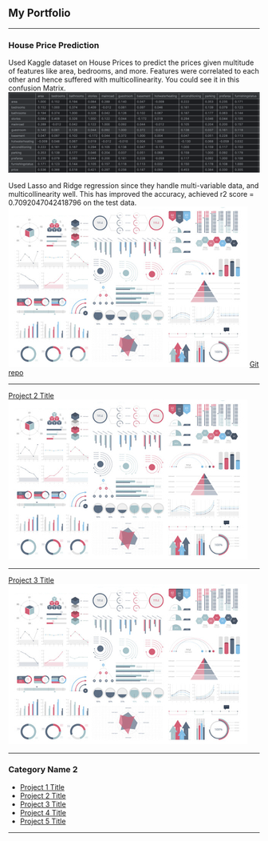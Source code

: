 ## My Portfolio

---

### House Price Prediction


Used Kaggle dataset on House Prices to predict the prices given multitude of features  like area, bedrooms, and more.
Features were correlated to each other and hence suffered with multicollinearity. You could see it in this confusion Matrix.
<img src="images/house_price_corr_matrix.png?raw=true"/>

Used Lasso and Ridge regression since they handle multi-variable data, and multicollinearity well.
This has improved the accuracy, achieved r2 score = 0.7092047042418796 on the test data.
<img src="images/dummy_thumbnail.jpg?raw=true"/>
[Git repo]([http://example.com/](https://github.com/kartikpradyumna92/Kaggle_House_Price_Predictions))

---
[Project 2 Title](/pdf/sample_presentation.pdf)
<img src="images/dummy_thumbnail.jpg?raw=true"/>

---
[Project 3 Title](http://example.com/)
<img src="images/dummy_thumbnail.jpg?raw=true"/>

---

### Category Name 2

- [Project 1 Title](http://example.com/)
- [Project 2 Title](http://example.com/)
- [Project 3 Title](http://example.com/)
- [Project 4 Title](http://example.com/)
- [Project 5 Title](http://example.com/)

---




